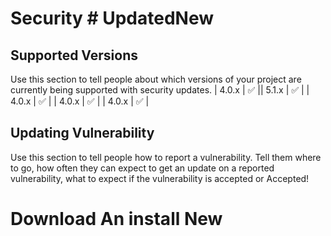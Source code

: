 # Security # UpdatedNew
## Supported Versions
Use this section to tell people about which versions of your project are
currently being supported with security updates.
| 4.0.x   | :white_check_mark: || 5.1.x   | :white_check_mark: |
| 4.0.x   | :white_check_mark: |
| 4.0.x   | :white_check_mark: |
| 4.0.x   | :white_check_mark: |
##  Updating Vulnerability
Use this section to tell people how to report a vulnerability.
Tell them where to go, how often they can expect to get an update on a
reported vulnerability, what to expect if the vulnerability is accepted or
Accepted!
# Download An install New
